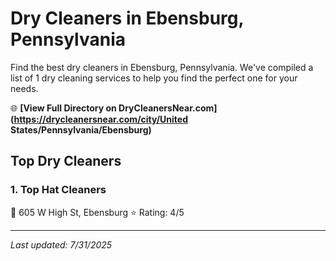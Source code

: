 # Dry Cleaners in Ebensburg, Pennsylvania

Find the best dry cleaners in Ebensburg, Pennsylvania. We've compiled a list of 1 dry cleaning services to help you find the perfect one for your needs.

🌐 **[View Full Directory on DryCleanersNear.com](https://drycleanersnear.com/city/United States/Pennsylvania/Ebensburg)**

## Top Dry Cleaners

### 1. Top Hat Cleaners
📍 605 W High St, Ebensburg
⭐ Rating: 4/5


---

*Last updated: 7/31/2025*
